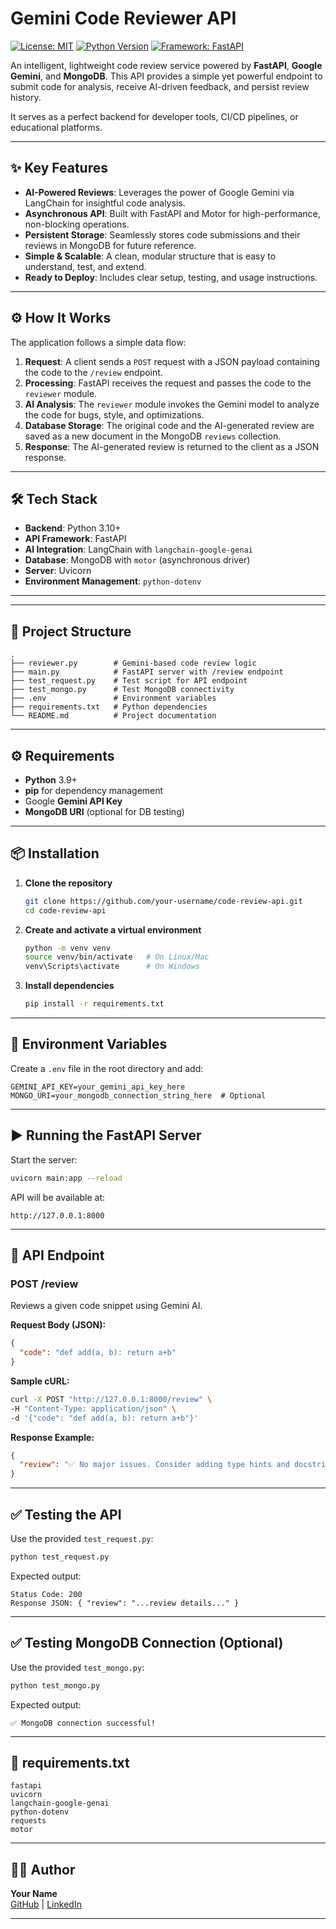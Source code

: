 # Gemini Code Reviewer API

[![License: MIT](https://img.shields.io/badge/License-MIT-yellow.svg)](https://opensource.org/licenses/MIT)
[![Python Version](https://img.shields.io/badge/python-3.10+-blue.svg)](https://www.python.org/downloads/)
[![Framework: FastAPI](https://img.shields.io/badge/Framework-FastAPI-green.svg)](https://fastapi.tiangolo.com/)

An intelligent, lightweight code review service powered by **FastAPI**, **Google Gemini**, and **MongoDB**. This API provides a simple yet powerful endpoint to submit code for analysis, receive AI-driven feedback, and persist review history.

It serves as a perfect backend for developer tools, CI/CD pipelines, or educational platforms.

---

## ✨ Key Features

- **AI-Powered Reviews**: Leverages the power of Google Gemini via LangChain for insightful code analysis.
- **Asynchronous API**: Built with FastAPI and Motor for high-performance, non-blocking operations.
- **Persistent Storage**: Seamlessly stores code submissions and their reviews in MongoDB for future reference.
- **Simple & Scalable**: A clean, modular structure that is easy to understand, test, and extend.
- **Ready to Deploy**: Includes clear setup, testing, and usage instructions.

---

## ⚙️ How It Works

The application follows a simple data flow:

1. **Request**: A client sends a `POST` request with a JSON payload containing the code to the `/review` endpoint.
2. **Processing**: FastAPI receives the request and passes the code to the `reviewer` module.
3. **AI Analysis**: The `reviewer` module invokes the Gemini model to analyze the code for bugs, style, and optimizations.
4. **Database Storage**: The original code and the AI-generated review are saved as a new document in the MongoDB `reviews` collection.
5. **Response**: The AI-generated review is returned to the client as a JSON response.

---

## 🛠️ Tech Stack

- **Backend**: Python 3.10+
- **API Framework**: FastAPI
- **AI Integration**: LangChain with `langchain-google-genai`
- **Database**: MongoDB with `motor` (asynchronous driver)
- **Server**: Uvicorn
- **Environment Management**: `python-dotenv`

---


---

## 📂 Project Structure

```
.
├── reviewer.py        # Gemini-based code review logic
├── main.py            # FastAPI server with /review endpoint
├── test_request.py    # Test script for API endpoint
├── test_mongo.py      # Test MongoDB connectivity
├── .env               # Environment variables
├── requirements.txt   # Python dependencies
└── README.md          # Project documentation
```

---

## ⚙️ Requirements

- **Python** 3.9+
- **pip** for dependency management
- Google **Gemini API Key**
- **MongoDB URI** (optional for DB testing)

---

## 📦 Installation

1. **Clone the repository**
   ```bash
   git clone https://github.com/your-username/code-review-api.git
   cd code-review-api
   ```

2. **Create and activate a virtual environment**
   ```bash
   python -m venv venv
   source venv/bin/activate   # On Linux/Mac
   venv\Scripts\activate      # On Windows
   ```

3. **Install dependencies**
   ```bash
   pip install -r requirements.txt
   ```

---

## 🔑 Environment Variables

Create a `.env` file in the root directory and add:

```
GEMINI_API_KEY=your_gemini_api_key_here
MONGO_URI=your_mongodb_connection_string_here  # Optional
```

---

## ▶️ Running the FastAPI Server

Start the server:

```bash
uvicorn main:app --reload
```

API will be available at:

```
http://127.0.0.1:8000
```

---

## 📌 API Endpoint

### **POST /review**
Reviews a given code snippet using Gemini AI.

**Request Body (JSON):**
```json
{
  "code": "def add(a, b): return a+b"
}
```

**Sample cURL:**
```bash
curl -X POST "http://127.0.0.1:8000/review" \
-H "Content-Type: application/json" \
-d '{"code": "def add(a, b): return a+b"}'
```

**Response Example:**
```json
{
  "review": "✅ No major issues. Consider adding type hints and docstrings for clarity."
}
```

---

## ✅ Testing the API

Use the provided `test_request.py`:

```bash
python test_request.py
```

Expected output:
```
Status Code: 200
Response JSON: { "review": "...review details..." }
```

---

## ✅ Testing MongoDB Connection (Optional)

Use the provided `test_mongo.py`:

```bash
python test_mongo.py
```

Expected output:
```
✅ MongoDB connection successful!
```

---

## 📜 requirements.txt

```
fastapi
uvicorn
langchain-google-genai
python-dotenv
requests
motor
```

---

## 👨‍💻 Author

**Your Name**  
[GitHub](https://github.com/your-username) | [LinkedIn](https://linkedin.com/in/your-profile)

---

